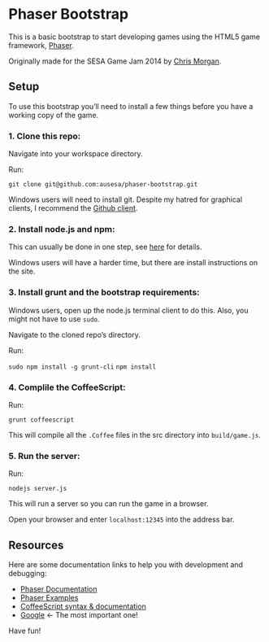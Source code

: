 Phaser Bootstrap
================

This is a basic bootstrap to start developing games using the HTML5 game
framework, [Phaser](https://github.com/photonstorm/phaser).

Originally made for the SESA Game Jam 2014 by [Chris Morgan](https://github.com/drpotato).

## Setup

To use this bootstrap you’ll need to install a few things before you have a
working copy of the game.

### 1. Clone this repo:

Navigate into your workspace directory.

Run:

`git clone git@github.com:ausesa/phaser-bootstrap.git`

Windows users will need to install git. Despite my hatred for graphical clients,
I recommend the [Github client](https://windows.github.com).

### 2. Install node.js and npm:

This can usually be done in one step, see [here](http://nodejs.org) for details.

Windows users will have a harder time, but there are install instructions on the site.

### 3. Install grunt and the bootstrap requirements:

Windows users, open up the node.js terminal client to do this. Also, you might not have to use `sudo`.

Navigate to the cloned repo’s directory.

Run:

`sudo npm install -g grunt-cli`
`npm install`

### 4. Complile the CoffeeScript:

Run:

`grunt coffeescript`

This will compile all the `.Coffee` files in the src directory into `build/game.js`.

### 5. Run the server:

Run:

`nodejs server.js`

This will run a server so you can run the game in a browser.

Open your browser and enter `localhost:12345` into the address bar.

## Resources

Here are some documentation links to help you with development and debugging:

* [Phaser Documentation](http://phaser.io/docs/)
* [Phaser Examples](http://phaser.io/examples/)
* [CoffeeScript syntax & documentation](http://coffeescript.org)
* [Google](http://google.com) <- The most important one!

Have fun!

